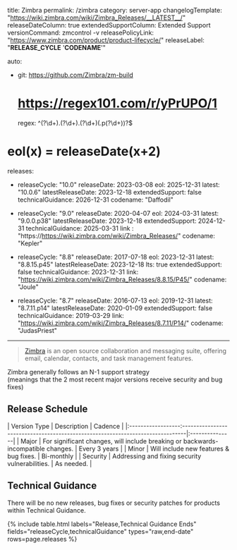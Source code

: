 title: Zimbra
permalink: /zimbra
category: server-app
changelogTemplate: "https://wiki.zimbra.com/wiki/Zimbra_Releases/__LATEST__/"
releaseDateColumn: true
extendedSupportColumn: Extended Support
versionCommand: zmcontrol -v
releasePolicyLink: "https://www.zimbra.com/product/product-lifecycle/"
releaseLabel: "__RELEASE_CYCLE__ '__CODENAME__'"

auto:
-   git: https://github.com/Zimbra/zm-build
    # https://regex101.com/r/yPrUPO/1
    regex: ^(?<major>\d+)\.(?<minor>\d+)\.(?<patch>\d+)(\.p(?<tiny>\d+))?$

# eol(x) = releaseDate(x+2)
releases:
-   releaseCycle: "10.0"
    releaseDate: 2023-03-08
    eol: 2025-12-31	
    latest: "10.0.6"
    latestReleaseDate: 2023-12-18
    extendedSupport: false
    technicalGuidance: 2026-12-31
    codename: "Daffodil"

-   releaseCycle: "9.0"
    releaseDate: 2020-04-07
    eol: 2024-03-31
    latest: "9.0.0.p38"
    latestReleaseDate: 2023-12-18
    extendedSupport: 2024-12-31
    technicalGuidance: 2025-03-31
    link : "https://https://wiki.zimbra.com/wiki/Zimbra_Releases/"
    codename: "Kepler"

-   releaseCycle: "8.8"
    releaseDate: 2017-07-18
    eol: 2023-12-31
    latest: "8.8.15.p45"
    latestReleaseDate: 2023-12-18
    lts: true
    extendedSupport: false
    technicalGuidance: 2023-12-31
    link: "https://wiki.zimbra.com/wiki/Zimbra_Releases/8.8.15/P45/"
    codename: "Joule"

-   releaseCycle: "8.7"
    releaseDate: 2016-07-13
    eol: 2019-12-31
    latest: "8.7.11.p14"
    latestReleaseDate: 2020-01-09
    extendedSupport: false
    technicalGuidance: 2019-03-29
    link: "https://wiki.zimbra.com/wiki/Zimbra_Releases/8.7.11/P14/"
    codename: "JudasPriest"
---

> [Zimbra](https://www.zimbra.com/) is an open source collaboration and messaging suite, offering email, calendar, contacts, and task management features.

Zimbra generally follows an N-1 support strategy  
(meanings that the 2 most recent major versions receive security and bug fixes)  

## Release Schedule

| Version Type | Description                                                                        | Cadence        |
|:------------------:-------------------------------------------------------------------------------|:---------------|
| Major        | For significant changes, will include breaking or backwards-incompatible changes.  | Every 3 years  |
| Minor        | Will include new features & bug fixes.                                             | Bi-monthly     |
| Security     | Addressing and fixing security vulnerabilities.                                    | As needed.     |

## Technical Guidance

There will be no new releases, bug fixes or security patches for products within Technical Guidance.

{% include table.html
labels="Release,Technical Guidance Ends"
fields="releaseCycle,technicalGuidance"
types="raw,end-date"
rows=page.releases %}


